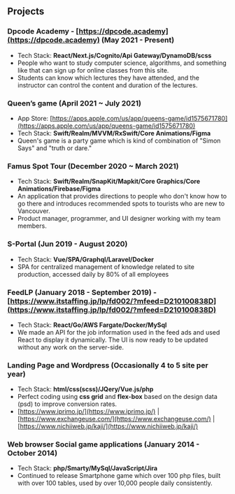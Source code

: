 ## Projects

### Dpcode Academy - [https://dpcode.academy](https://dpcode.academy) (May 2021 - Present)

- Tech Stack: **React/Next.js/Cognito/Api Gateway/DynamoDB/scss**
- People who want to study computer science, algorithms, and something like that can sign up for online classes from this site.
- Students can know which lectures they have attended, and the instructor can control the content and duration of the lectures.

### Queen’s game (April 2021 ~ July 2021)

- App Store: [https://apps.apple.com/us/app/queens-game/id1575671780](https://apps.apple.com/us/app/queens-game/id1575671780)
- Tech Stack: **Swift/Realm/MVVM/RxSwift/Core Animations/Figma**
- Queen's game is a party game which is kind of combination of "Simon Says" and "truth or dare."

### Famus Spot Tour (December 2020 ~ March 2021)

- Tech Stack: **Swift/Realm/SnapKit/Mapkit/Core Graphics/Core Animations/Firebase/Figma**
- An application that provides directions to people who don't know how to go there and introduces recommended spots to tourists who are new to Vancouver.
- Product manager, programmer, and UI designer working with my team members.

### S-Portal (Jun 2019 - August 2020)

- Tech Stack: **Vue/SPA/Graphql/Laravel/Docker**
- SPA for centralized management of knowledge related to site production, accessed daily by 80% of all employees

### FeedLP (January 2018 - September 2019) - [https://www.itstaffing.jp/lp/fd002/?mfeed=D210100838D](https://www.itstaffing.jp/lp/fd002/?mfeed=D210100838D)

- Tech Stack: **React/Go/AWS Fargate/Docker/MySql**
- We made an API for the job information used in the feed ads and used React to display it dynamically. The UI is now ready to be updated without any work on the server-side.

### Landing Page and Wordpress (Occasionally 4 to 5 site per year)

- Tech Stack: **html/css(scss)/JQery/Vue.js/php**
- Perfect coding using **css grid** and **flex-box** based on the design data (psd) to improve conversion rates.
- [https://www.iprimo.jp/](https://www.iprimo.jp/) | [https://www.exchangeuse.com/](https://www.exchangeuse.com/) | [https://www.nichiiweb.jp/kaji/](https://www.nichiiweb.jp/kaji/)

### Web browser Social game applications (January 2014 - October 2014)

- Tech Stack: **php/Smarty/MySql/JavaScript/Jira**
- Continued to release Smartphone game which over 100 php files, built with over 100 tables, used by over 10,000 people daily consistently.

<!--

### Dpcode Academy - [https://dpcode.academy](https://dpcode.academy)

- Tech Stack: **React/Next.js/Cognito/Api Gateway/DynamoDB/scss**
- People who want to study computer science, algorithms, and something like that can sign up for online classes from this site.
- Students can know which lectures they have attended, and the instructor can control the content and duration of the lectures.

### Queen’s game (April 2021 ~ July 2021)

- App Store: [https://apps.apple.com/us/app/queens-game/id1575671780](https://apps.apple.com/us/app/queens-game/id1575671780)
- Tech Stack: **Swift/Realm/MVVM/RxSwift/Core Animations/Figma**
- Queen's game is a party game which is kind of combination of "Simon Says" and "truth or dare."

### Famus Spot Tour (December 2020 ~ March 2021)

- Tech Stack: **Swift/Realm/SnapKit/Mapkit/Core Graphics/Core Animations/Firebase/Figma**
- An application that provides directions to people who don't know how to go there and introduces recommended spots to tourists who are new to Vancouver.
- Product manager, programmer, and UI designer working with my team members.

### S-Portal (Jun 2019 - August 2020)

- Tech Stack: **Vue/SPA/Graphql/Laravel/Docker**
- SPA for centralized management of knowledge related to site production, accessed daily by 80% of all employees

### FeedLP (January 2018 - September 2019) - [https://www.itstaffing.jp/lp/fd002/?mfeed=D210100838D](https://www.itstaffing.jp/lp/fd002/?mfeed=D210100838D)

- Tech Stack: **React/Go/AWS Fargate/Docker/MySql**
- We made an API for the job information used in the feed ads and used React to display it dynamically. The UI is now ready to be updated without any work on the server-side.

### Landing Page and Wordpress (Occasionally 4 to 5 site per year)

- Tech Stack: **html/css(scss)/JQery/Vue.js/php**
- Perfect coding using **css grid** and **flex-box** based on the design data (psd) to improve conversion rates.
- [https://www.iprimo.jp/](https://www.iprimo.jp/) | [https://www.exchangeuse.com/](https://www.exchangeuse.com/) | [https://www.nichiiweb.jp/kaji/](https://www.nichiiweb.jp/kaji/)

### Original CMS (November 2014 - September 2016)

- Tech Stack: **php/Laravel/Slim/Phalcon/Cakephp/Zend/Smarty/MySql/JQuery/JavaScript**
- Creation of portal sites for group companies and renewal of architect office sites
- [https://www.pharmaproduct.co.jp/](https://www.pharmaproduct.co.jp/)
- [https://mynavi-job20s.jp/](https://mynavi-job20s.jp/)
- [http://k-ito.jp/](http://k-ito.jp/)

### Web browser Social game applications (January 2014 - October 2014)

- Tech Stack: **php/Smarty/MySql/JavaScript/Jira**
- Continued to release Smartphone game which over 100 php files, built with over 100 tables, used by over 10,000 people daily consistently.

### Video On Demand delivery system for PC (April 2013 - August 2013)

- Tech Stack: **Java/Spring/Velocity Template/Redmine**
- [https://www.hikaritv.net/](https://www.hikaritv.net/)

### Petico - SNS for pet owners (Jun 2013 - December 2013)

- Tech Stack: **Android/Java/Redmine**
- Communicate with the API server via HTTP using JSON format / Share your pet's name and diary with other users

### API for IOS map application (April 2013 - Jun 2013)

- Tech Stack: **php/Cakephp/Twitter Bootstrap**
- Providing information on the location of famous places via API

### Momoko Planet (Augst 2012 - March 2013)

- Tech Stack: **php/Cakephp/JQuery/Twitter Bootstrap**
- The official website of a famous Japanese manga artist. Selling video and image content that can only be purchased from this site.

### Fishing in Kyushu (Jun 2012 - October 2012)

- Tech Stack: **php/Perl/Postgresql**
- A web app that gives you the latest information on fishing and discounts on fishing gear.
- Migration of a feature phone site made with Perl to a smart phone site using php.

-->
